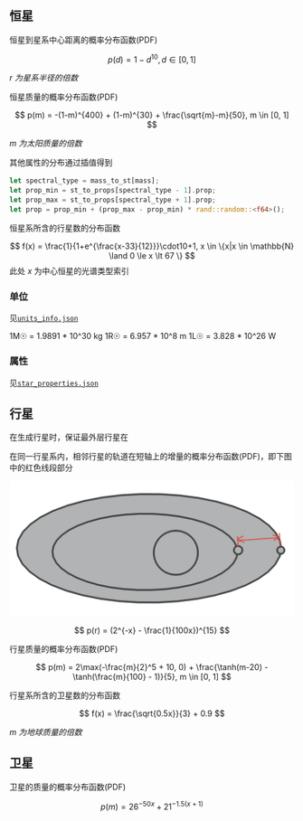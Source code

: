 ## 恒星

恒星到星系中心距离的概率分布函数(PDF)

$$
p(d) = 1 - d^{10}, d \in [0, 1]
$$

*$r$ 为星系半径的倍数*

恒星质量的概率分布函数(PDF)

$$
p(m) = -(1-m)^{400} + (1-m)^{30} + \frac{\sqrt{m}-m}{50}, m \in [0, 1]
$$

*$m$ 为太阳质量的倍数*

其他属性的分布通过插值得到

```rust
let spectral_type = mass_to_st[mass];
let prop_min = st_to_props[spectral_type - 1].prop;
let prop_max = st_to_props[spectral_type + 1].prop;
let prop = prop_min + (prop_max - prop_min) * rand::random::<f64>();
```

恒星系所含的行星数的分布函数

$$
f(x) = \frac{1}{1+e^{\frac{x-33}{12}}}\cdot10+1, x \in \{x|x \in \mathbb{N} \land 0 \le x \lt 67 \}
$$
此处 $x$ 为中心恒星的光谱类型索引

### 单位
见[`units_info.json`](../cosmos/assets/config/units_info.json)

1M☉ = 1.9891 * 10^30 kg
1R☉ = 6.957 * 10^8 m
1L☉ = 3.828 * 10^26 W

### 属性

见[`star_properties.json`](../cosmos/assets/config/star_properties.json)

## 行星

在生成行星时，保证最外层行星在

在同一行星系内，相邻行星的轨道在短轴上的增量的概率分布函数(PDF)，即下图中的红色线段部分

![](./imgs/planet_orbit_explaination.png)

$$
p(r) = (2^{-x} - \frac{1}{100x})^{15}
$$

行星质量的概率分布函数(PDF)

$$
p(m) = 2\max(-\frac{m}{2}^5 + 10, 0) + \frac{\tanh(m-20) - \tanh(\frac{m}{100} - 1)}{5}, m \in [0, 1]
$$

行星系所含的卫星数的分布函数

$$
f(x) = \frac{\sqrt{0.5x}}{3} + 0.9
$$

*$m$ 为地球质量的倍数*

## 卫星

卫星的质量的概率分布函数(PDF)

$$
p(m) = 26^{-50x} + 21^{-1.5(x+1)}
$$
